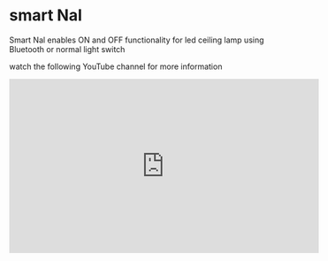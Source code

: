 # smart Nal
Smart Nal enables ON and OFF functionality for led ceiling lamp using Bluetooth or normal light switch

watch the following YouTube channel for more information

<p align="center">
  <embed>
    <iframe width="560" height="315" src="https://www.youtube.com/embed/videoseries?list=PLivrBlTrqPpaUyPcGpUUAaZgcAJCYTLqt" title="YouTube video player" frameborder="0"       allow="accelerometer; autoplay; clipboard-write; encrypted-media; gyroscope; picture-in-picture" allowfullscreen>
    </iframe>
  </embed>
</p>

